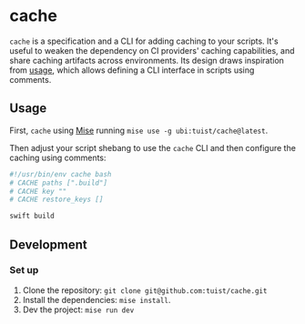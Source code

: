 # cache

`cache` is a specification and a CLI for adding caching to your scripts.
It's useful to weaken the dependency on CI providers' caching capabilities,
and share caching artifacts across environments.
Its design draws inspiration from [usage](https://usage.jdx.dev), which allows defining a CLI interface in scripts using comments.

## Usage

First, `cache` using [Mise](https://mise.jdx.dev) running `mise use -g ubi:tuist/cache@latest`.

Then adjust your script shebang to use the `cache` CLI and then configure the caching using comments:

```bash
#!/usr/bin/env cache bash
# CACHE paths [".build"]
# CACHE key ""
# CACHE restore_keys []

swift build
```

## Development

### Set up

1. Clone the repository: `git clone git@github.com:tuist/cache.git`
2. Install the dependencies: `mise install`.
3. Dev the project: `mise run dev`
